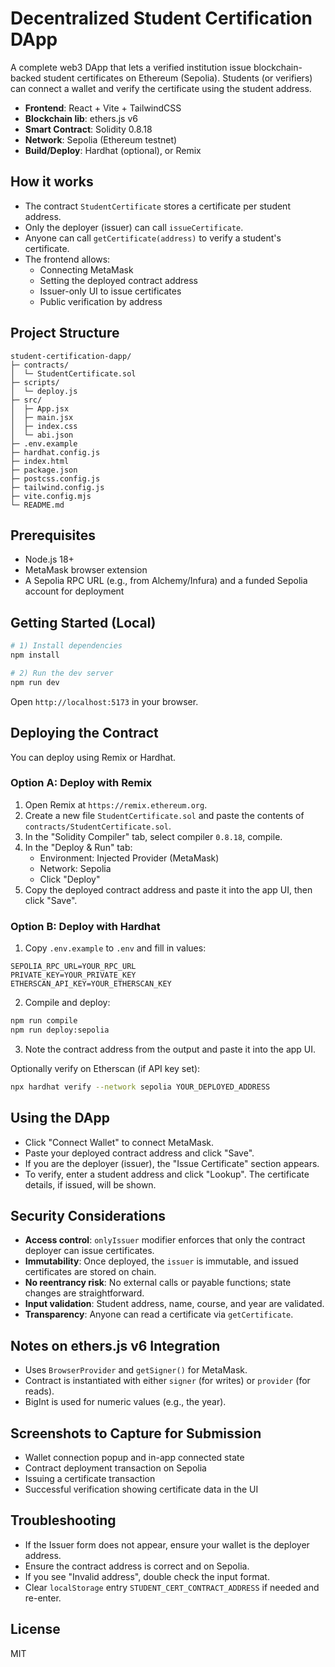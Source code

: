 # Decentralized Student Certification DApp

A complete web3 DApp that lets a verified institution issue blockchain-backed student certificates on Ethereum (Sepolia). Students (or verifiers) can connect a wallet and verify the certificate using the student address.

- **Frontend**: React + Vite + TailwindCSS
- **Blockchain lib**: ethers.js v6
- **Smart Contract**: Solidity 0.8.18
- **Network**: Sepolia (Ethereum testnet)
- **Build/Deploy**: Hardhat (optional), or Remix

## How it works

- The contract `StudentCertificate` stores a certificate per student address.
- Only the deployer (issuer) can call `issueCertificate`.
- Anyone can call `getCertificate(address)` to verify a student's certificate.
- The frontend allows:
  - Connecting MetaMask
  - Setting the deployed contract address
  - Issuer-only UI to issue certificates
  - Public verification by address

## Project Structure

```
student-certification-dapp/
├─ contracts/
│  └─ StudentCertificate.sol
├─ scripts/
│  └─ deploy.js
├─ src/
│  ├─ App.jsx
│  ├─ main.jsx
│  ├─ index.css
│  └─ abi.json
├─ .env.example
├─ hardhat.config.js
├─ index.html
├─ package.json
├─ postcss.config.js
├─ tailwind.config.js
├─ vite.config.mjs
└─ README.md
```

## Prerequisites

- Node.js 18+
- MetaMask browser extension
- A Sepolia RPC URL (e.g., from Alchemy/Infura) and a funded Sepolia account for deployment

## Getting Started (Local)

```bash
# 1) Install dependencies
npm install

# 2) Run the dev server
npm run dev
```

Open `http://localhost:5173` in your browser.

## Deploying the Contract

You can deploy using Remix or Hardhat.

### Option A: Deploy with Remix

1. Open Remix at `https://remix.ethereum.org`.
2. Create a new file `StudentCertificate.sol` and paste the contents of `contracts/StudentCertificate.sol`.
3. In the "Solidity Compiler" tab, select compiler `0.8.18`, compile.
4. In the "Deploy & Run" tab:
   - Environment: Injected Provider (MetaMask)
   - Network: Sepolia
   - Click "Deploy"
5. Copy the deployed contract address and paste it into the app UI, then click "Save".

### Option B: Deploy with Hardhat

1. Copy `.env.example` to `.env` and fill in values:

```
SEPOLIA_RPC_URL=YOUR_RPC_URL
PRIVATE_KEY=YOUR_PRIVATE_KEY
ETHERSCAN_API_KEY=YOUR_ETHERSCAN_KEY
```

2. Compile and deploy:

```bash
npm run compile
npm run deploy:sepolia
```

3. Note the contract address from the output and paste it into the app UI.

Optionally verify on Etherscan (if API key set):

```bash
npx hardhat verify --network sepolia YOUR_DEPLOYED_ADDRESS
```

## Using the DApp

- Click "Connect Wallet" to connect MetaMask.
- Paste your deployed contract address and click "Save".
- If you are the deployer (issuer), the "Issue Certificate" section appears.
- To verify, enter a student address and click "Lookup". The certificate details, if issued, will be shown.

## Security Considerations

- **Access control**: `onlyIssuer` modifier enforces that only the contract deployer can issue certificates.
- **Immutability**: Once deployed, the `issuer` is immutable, and issued certificates are stored on chain.
- **No reentrancy risk**: No external calls or payable functions; state changes are straightforward.
- **Input validation**: Student address, name, course, and year are validated.
- **Transparency**: Anyone can read a certificate via `getCertificate`.

## Notes on ethers.js v6 Integration

- Uses `BrowserProvider` and `getSigner()` for MetaMask.
- Contract is instantiated with either `signer` (for writes) or `provider` (for reads).
- BigInt is used for numeric values (e.g., the year).

## Screenshots to Capture for Submission

- Wallet connection popup and in-app connected state
- Contract deployment transaction on Sepolia
- Issuing a certificate transaction
- Successful verification showing certificate data in the UI

## Troubleshooting

- If the Issuer form does not appear, ensure your wallet is the deployer address.
- Ensure the contract address is correct and on Sepolia.
- If you see "Invalid address", double check the input format.
- Clear `localStorage` entry `STUDENT_CERT_CONTRACT_ADDRESS` if needed and re-enter.

## License

MIT
